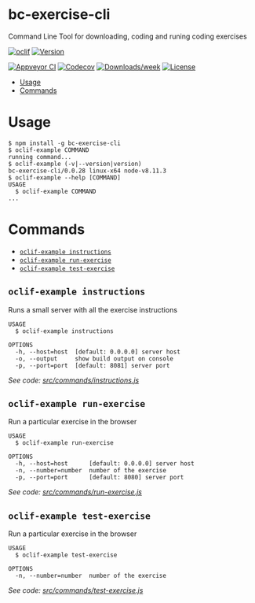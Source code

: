bc-exercise-cli
===============

Command Line Tool for downloading, coding and runing coding exercises

[![oclif](https://img.shields.io/badge/cli-oclif-brightgreen.svg)](https://oclif.io)
[![Version](https://img.shields.io/npm/v/bc-exercise-cli.svg)](https://npmjs.org/package/bc-exercise-cli)

[![Appveyor CI](https://ci.appveyor.com/api/projects/status/github/alesanchezr/bc-exercise-cli?branch=master&svg=true)](https://ci.appveyor.com/project/alesanchezr/bc-exercise-cli/branch/master)
[![Codecov](https://codecov.io/gh/alesanchezr/bc-exercise-cli/branch/master/graph/badge.svg)](https://codecov.io/gh/alesanchezr/bc-exercise-cli)
[![Downloads/week](https://img.shields.io/npm/dw/bc-exercise-cli.svg)](https://npmjs.org/package/bc-exercise-cli)
[![License](https://img.shields.io/npm/l/bc-exercise-cli.svg)](https://github.com/alesanchezr/bc-exercise-cli/blob/master/package.json)

<!-- toc -->
* [Usage](#usage)
* [Commands](#commands)
<!-- tocstop -->
# Usage
<!-- usage -->
```sh-session
$ npm install -g bc-exercise-cli
$ oclif-example COMMAND
running command...
$ oclif-example (-v|--version|version)
bc-exercise-cli/0.0.28 linux-x64 node-v8.11.3
$ oclif-example --help [COMMAND]
USAGE
  $ oclif-example COMMAND
...
```
<!-- usagestop -->
# Commands
<!-- commands -->
* [`oclif-example instructions`](#oclif-example-instructions)
* [`oclif-example run-exercise`](#oclif-example-run-exercise)
* [`oclif-example test-exercise`](#oclif-example-test-exercise)

## `oclif-example instructions`

Runs a small server with all the exercise instructions

```
USAGE
  $ oclif-example instructions

OPTIONS
  -h, --host=host  [default: 0.0.0.0] server host
  -o, --output     show build output on console
  -p, --port=port  [default: 8081] server port
```

_See code: [src/commands/instructions.js](https://github.com/alesanchezr/bc-exercise-cli/blob/v0.0.28/src/commands/instructions.js)_

## `oclif-example run-exercise`

Run a particular exercise in the browser

```
USAGE
  $ oclif-example run-exercise

OPTIONS
  -h, --host=host      [default: 0.0.0.0] server host
  -n, --number=number  number of the exercise
  -p, --port=port      [default: 8080] server port
```

_See code: [src/commands/run-exercise.js](https://github.com/alesanchezr/bc-exercise-cli/blob/v0.0.28/src/commands/run-exercise.js)_

## `oclif-example test-exercise`

Run a particular exercise in the browser

```
USAGE
  $ oclif-example test-exercise

OPTIONS
  -n, --number=number  number of the exercise
```

_See code: [src/commands/test-exercise.js](https://github.com/alesanchezr/bc-exercise-cli/blob/v0.0.28/src/commands/test-exercise.js)_
<!-- commandsstop -->
